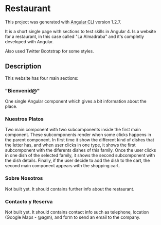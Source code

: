 # Restaurant

This project was generated with [Angular CLI](https://github.com/angular/angular-cli) version 1.2.7.

It is a short single page with sections to test skills in Angular 4. Is a website for a restaurant, in this case called "La Almadraba" and it's completly developed with Angular. 

Also used Twitter Bootstrap for some styles.

## Description

This website has four main sections:

### "Bienvenid@"

One single Angular component which gives a bit information about the place.

### Nuestros Platos

Two main component with two subcomponents inside the first main component. These subcomponents render when some clicks happens in the parent component. In first time it show the different kind of dishes that the letter has, and when user clicks in one type, it shows the first subcomponent with the diferents dishes of this family. Once the user clicks in one dish of the selected family, it shows the second subcomponent with the dish details. Finally, if the user decide to add the dish to the cart, the second main component appears with the shopping cart. 


### Sobre Nosotros 

Not built yet. It should contains further info about the restaurant.

### Contacto y Reserva

Not built yet. It should contains contact info such as telephone, location (Google Maps - @agm), and form to send an email to the company.



